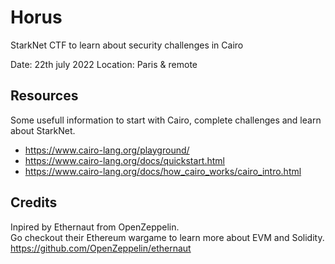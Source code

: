 # Horus
StarkNet CTF to learn about security challenges in Cairo

Date: 22th july 2022
Location: Paris & remote

## Resources
Some usefull information to start with Cairo, complete challenges and learn about StarkNet.
- https://www.cairo-lang.org/playground/
- https://www.cairo-lang.org/docs/quickstart.html
- https://www.cairo-lang.org/docs/how_cairo_works/cairo_intro.html

## Credits
Inpired by Ethernaut from OpenZeppelin.  
Go checkout their Ethereum wargame to learn more about EVM and Solidity.  
https://github.com/OpenZeppelin/ethernaut  
